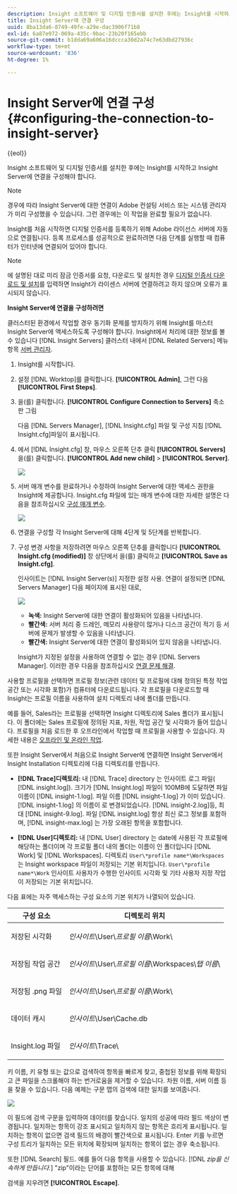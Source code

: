 ```yaml
---
description: Insight 소프트웨어 및 디지털 인증서를 설치한 후에는 Insight를 시작하고 Insight Server에 연결을 구성해야 합니다.
title: Insight Server에 연결 구성
uuid: 8ba13da6-8749-49fe-a29e-dac3906f71b8
exl-id: 6a87e972-069a-435c-9bac-23b20f165ebb
source-git-commit: b1dda69a606a16dccca30d2a74c7e63dbd27936c
workflow-type: tm+mt
source-wordcount: '836'
ht-degree: 1%

---
```


# Insight Server에 연결 구성{#configuring-the-connection-to-insight-server}

{{eol}}

Insight 소프트웨어 및 디지털 인증서를 설치한 후에는 Insight를 시작하고 Insight Server에 연결을 구성해야 합니다.

>[!NOTE]
>
>경우에 따라 Insight Server에 대한 연결이 Adobe 컨설팅 서비스 또는 시스템 관리자가 미리 구성했을 수 있습니다. 그런 경우에는 이 작업을 완료할 필요가 없습니다.

Insight를 처음 시작하면 디지털 인증서를 등록하기 위해 Adobe 라이선스 서버에 자동으로 연결됩니다. 등록 프로세스를 성공적으로 완료하려면 다음 단계를 실행할 때 컴퓨터가 인터넷에 연결되어 있어야 합니다.

>[!NOTE]
>
>에 설명된 대로 미리 잠금 인증서를 요청, 다운로드 및 설치한 경우 [디지털 인증서 다운로드 및 설치](../../../home/c-install-insight/install-setup/c-dgtl-crtf.md#topic-fed3b44e472c4e4ca6dd5852af14cdb9)를 입력하면 Insight가 라이센스 서버에 연결하려고 하지 않으며 오류가 표시되지 않습니다.

**Insight Server에 연결을 구성하려면**

클러스터된 환경에서 작업할 경우 동기화 문제를 방지하기 위해 Insight를 마스터 Insight Server에 액세스하도록 구성해야 합니다. Insight에서 처리에 대한 정보를 볼 수 있습니다 [!DNL Insight Servers] 클러스터 내에서 [!DNL Related Servers] 메뉴 항목 [서버 관리자](https://experienceleague.adobe.com/docs/data-workbench/using/client/admin-ui/c-svrs-mgr.html).

1. Insight를 시작합니다.
1. 설정 [!DNL Worktop]를 클릭합니다. **[!UICONTROL Admin]**, 그런 다음 **[!UICONTROL First Steps]**.

1. 을(를) 클릭합니다. **[!UICONTROL Configure Connection to Servers]** 축소판 그림

   다음 [!DNL Servers Manager], [!DNL Insight.cfg] 파일 및 구성 지침 [!DNL Insight.cfg]파일이 표시됩니다.

1. 에서 [!DNL Insight.cfg] 창, 마우스 오른쪽 단추 클릭 **[!UICONTROL Servers]** 을(를) 클릭합니다. **[!UICONTROL Add new child]** > **[!UICONTROL Server]**.

   ![](assets/cfg_Workstation_AddChild.png)

1. 서버 매개 변수를 완료하거나 수정하여 Insight Server에 대한 액세스 권한을 Insight에 제공합니다. Insight.cfg 파일에 있는 매개 변수에 대한 자세한 설명은 다음을 참조하십시오 [구성 매개 변수](https://experienceleague.adobe.com/docs/data-workbench/using/client/c-insght-config-param.html).

   ![](assets/cfg_Workstation_AddServer.png)

1. 연결을 구성할 각 Insight Server에 대해 4단계 및 5단계를 반복합니다.
1. 구성 변경 사항을 저장하려면 마우스 오른쪽 단추를 클릭합니다 **[!UICONTROL Insight.cfg (modified)]** 창 상단에서 을(를) 클릭하고 **[!UICONTROL Save as Insight.cfg]**.

   인사이트는 [!DNL Insight Server(s)] 지정한 설정 사용. 연결이 설정되면 [!DNL Servers Manager] 다음 페이지에 표시된 대로,

   ![](assets/vis_SysStat_RedGreenDots.png)

   * **녹색:** Insight Server에 대한 연결이 활성화되어 있음을 나타냅니다.
   * **빨간색:** 서버 처리 중 드레인, 메모리 사용량이 많거나 디스크 공간이 적기 등 서버에 문제가 발생할 수 있음을 나타냅니다.
   * **빨간색:** Insight Server에 대한 연결이 활성화되어 있지 않음을 나타냅니다.

   Insight가 지정된 설정을 사용하여 연결할 수 없는 경우 [!DNL Servers Manager]. 이러한 경우 다음을 참조하십시오 [연결 문제 해결](../../../home/c-install-insight/install-setup/t-conn-trbsh.md#task-034e588c5ce04c4a8f6d0097364d3b2b).

<!--
c_dir_crt_setup.xml
-->

사용할 프로필을 선택하면 프로필 정보(관련 데이터 및 프로필에 대해 정의된 특정 작업 공간 또는 시각화 포함)가 컴퓨터에 다운로드됩니다. 각 프로필을 다운로드할 때 Insight는 프로필 이름을 사용하여 설치 디렉토리 내에 폴더를 만듭니다.

예를 들어, Sales라는 프로필을 선택하면 Insight 디렉토리에 Sales 폴더가 표시됩니다. 이 폴더에는 Sales 프로필에 정의된 지표, 차원, 작업 공간 및 시각화가 들어 있습니다. 프로필을 처음 로드한 후 오프라인에서 작업할 때 프로필을 사용할 수 있습니다. 자세한 내용은 [오프라인 및 온라인 작업](https://experienceleague.adobe.com/docs/data-workbench/using/client/c-off-on.html).

또한 Insight Server에서 처음으로 Insight Server에 연결하면 Insight Server에서 Insight Installation 디렉토리에 다음 디렉토리를 만듭니다.

* **[!DNL Trace]디렉토리:** 내 [!DNL Trace] directory 는 인사이트 로그 파일( [!DNL insight.log]). 크기가 [!DNL Insight.log] 파일이 100MB에 도달하면 파일 이름이 [!DNL insight-1.log]. 파일 이름 [!DNL insight-1.log] 가 이미 있습니다. [!DNL insight-1.log] 의 이름이 로 변경되었습니다. [!DNL insight-2.log]등, 최대 [!DNL insight-9.log]. 파일 [!DNL insight.log] 항상 최신 로그 정보를 포함하며, [!DNL insight-max.log] 는 가장 오래된 항목을 포함합니다.

* **[!DNL User]디렉토리:** 내 [!DNL User] directory 는 date에 사용된 각 프로필에 해당하는 폴더이며 각 프로필 폴더 내의 폴더는 이름이 인 폴더입니다 [!DNL Work] 및 [!DNL Workspaces]. 디렉토리 `User\*profile name*\Workspaces` 는 Insight workspace 파일이 저장되는 기본 위치입니다. `User\*profile name*\Work` 인사이트 사용자가 수행한 인사이트 시각화 및 기타 사용자 지정 작업이 저장되는 기본 위치입니다.

다음 표에는 자주 액세스하는 구성 요소의 기본 위치가 나열되어 있습니다.

<table id="table_0254A8C25AF5400F89F87A242746D07E"> 
 <thead> 
  <tr> 
   <th colname="col1" class="entry"> 구성 요소 </th> 
   <th colname="col2" class="entry"> 디렉토리 위치 </th> 
  </tr>
 </thead>
 <tbody> 
  <tr> 
   <td colname="col1"> <p>저장된 시각화 </p> </td> 
   <td colname="col2"> <p><i>인사이트</i>\User\<i>프로필 이름</i>\Work\ </p> </td> 
  </tr> 
  <tr> 
   <td colname="col1"> <p>저장됨 <span class="wintitle"> 작업 공간</span> </p> </td> 
   <td colname="col2"> <p><i>인사이트</i>\User\<i>프로필 이름</i>\Workspaces\<i>탭 이름</i>\ </p> </td> 
  </tr> 
  <tr> 
   <td colname="col1"> <p>저장됨<span class="filepath"> .png</span> 파일 </p> </td> 
   <td colname="col2"> <p><i>인사이트</i>\User\<i>프로필 이름</i>\Work\ </p> </td> 
  </tr> 
  <tr> 
   <td colname="col1"> <p>데이터 캐시 </p> </td> 
   <td colname="col2"> <p><i>인사이트</i>\User\Cache.db </p> </td> 
  </tr> 
  <tr> 
   <td colname="col1"> <p><span class="filepath"> Insight.log</span> 파일 </p> </td> 
   <td colname="col2"> <p><i>인사이트</i>\Trace\ </p> </td> 
  </tr> 
 </tbody> 
</table>

<!--
c_config_file_ent.xml
-->

키 이름, 키 유형 또는 값으로 검색하여 항목을 빠르게 찾고, 중첩된 정보를 위해 확장되고 큰 파일을 스크롤해야 하는 번거로움을 제거할 수 있습니다. 차원 이름, 서버 이름 등을 찾을 수 있습니다. 다음 예제는 구문 맵의 검색에 대한 일치를 보여줍니다.

![](assets/cfg_search.PNG)

이 필드에 검색 구문을 입력하여 데이터를 찾습니다. 일치의 성공에 따라 필드 색상이 변경됩니다. 일치하는 항목이 강조 표시되고 일치하지 않는 항목은 흐리게 표시됩니다. 일치하는 항목이 없으면 검색 필드의 배경이 빨간색으로 표시됩니다. Enter 키를 누르면 구성 트리가 일치하는 모든 위치에 확장되며 일치하는 항목이 없는 경우 축소됩니다.

또한 [!DNL Search] 필드. 예를 들어 다음 항목을 사용할 수 있습니다. [!DNL *zip을 신속하게 만듭니다.*] &quot;zip&quot;이라는 단어를 포함하는 모든 항목에 대해

검색을 지우려면 **[!UICONTROL Escape]**.
